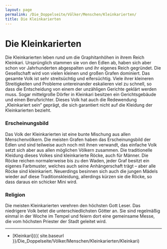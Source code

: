 ```yaml
---
layout: page
permalink: /Die_Doppelseite/Völker/Menschen/Kleinkarierten/
title: Die Kleinkarierten
---
```


# Die Kleinkarierten

Die Kleinkarierten leben rund um die Graphitanhöhen in ihrem Reich Kleinkari. Ursprünglich stammen sie von den Edlen ab, haben sich aber schon vor Jahrhunderten abgespalten und ihr eigenes Reich gegründet. Die Gesellschaft wird von vielen kleinen und großen Grafen dominiert. Das gesamte Volk ist sehr streitsüchtig und eifersüchtig. Viele ihrer kleineren Streitigkeiten und Probleme untereinander eskalieren viel zu schnell, so dass die Entscheidung von einem der unzähligen Gerichte geklärt werden muss. Sogar mittelgroße Dörfer in Kleinkari besitzen ein Gerichtsgebäude und einen Berufsrichter. Dieses Volk hat auch die Redewendung &bdquo;Kleinkariert sein&ldquo; geprägt, die sich garantiert nicht auf die Kleidung der Kleinkarierten bezieht.

### Erscheinungsbild

Das Volk der Kleinkarierten ist eine bunte Mischung aus allen Menschenvölkern. Die meisten Grafen haben das Erscheinungsbild der Edlen und sind teilweise auch noch mit ihnen verwandt, das einfache Volk setzt sich aber aus allen möglichen Völkern zusammen. Die traditionelle Kleidung dieses Volkes sind kleinkarierte Röcke, auch für Männer. Die Röcke reichen normalerweise bis zu den Waden, jeder Graf besitzt ein eigenes Farbmuster, welches auch seine Anhängerschaft trägt &ndash; aber alle Röcke sind kleinkariert. Neuerdings besinnen sich auch die jungen Mädels wieder auf diese Traditionskleidung, allerdings kürzen sie die Röcke, so dass daraus ein schicker Mini wird.

### Religion

Die meisten Kleinkarierten verehren den höchsten Gott Leser. Das niedrigere Volk betet die unterschiedlichsten Götter an. Sie sind regelmäßig einmal in der Woche im Tempel und feiern dort eine gemeinsame Messe, die vom höchsten Priester der Stadt geleitet wird.


***
- [Kleinkari]({{ site.baseurl }}/Die_Doppelseite/Völker/Menschen/Kleinkarierten/Kleinkari)

